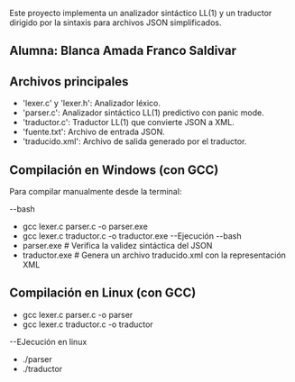 Este proyecto implementa un analizador sintáctico LL(1) y un traductor dirigido por la sintaxis para archivos JSON simplificados.
## Alumna: Blanca Amada Franco Saldivar

## Archivos principales

- 'lexer.c' y 'lexer.h': Analizador léxico.
- 'parser.c': Analizador sintáctico LL(1) predictivo con panic mode.
- 'traductor.c': Traductor LL(1) que convierte JSON a XML.
- 'fuente.txt': Archivo de entrada JSON.
- 'traducido.xml': Archivo de salida generado por el traductor.

## Compilación en Windows (con GCC)
Para compilar manualmente desde la terminal:

--bash
- gcc lexer.c parser.c -o parser.exe
- gcc lexer.c traductor.c -o traductor.exe
--Ejecución
--bash
- parser.exe       # Verifica la validez sintáctica del JSON
- traductor.exe    # Genera un archivo traducido.xml con la representación XML

## Compilación en Linux (con GCC)
- gcc lexer.c parser.c -o parser
- gcc lexer.c traductor.c -o traductor
  
--EJecución en linux
- ./parser
- ./traductor

